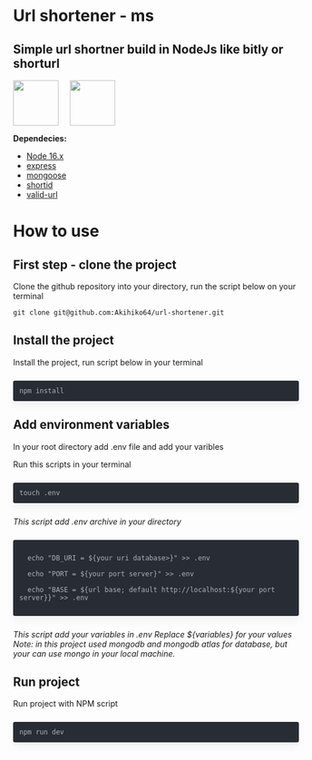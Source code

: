 # Url shortener - ms

## Simple url shortner build in NodeJs like bitly or shorturl

<div class="icons-container" style="display: flex;">
    <div class="language-icon"><a href="https://nodejs.org/"><img src="https://cdn.jsdelivr.net/gh/devicons/devicon/icons/nodejs/nodejs-original-wordmark.svg" width="80px"/></a></div>
    <div class="language-icon"><a href="https://www.npmjs.com/"><img src="https://cdn.jsdelivr.net/gh/devicons/devicon/icons/npm/npm-original-wordmark.svg" width="80px" /></a></div>
</div>

**Dependecies:**
- [Node 16.x ](https://nodejs.org/)
- [express](https://www.npmjs.com/package/express)
- [mongoose](https://www.npmjs.com/package/mongoose)
- [shortid](https://www.npmjs.com/package/shortid)
- [valid-url](https://www.npmjs.com/package/valid-url)

# How to use

## **First step - clone the project**
Clone the github repository into your directory, run the script below on your terminal


```
git clone git@github.com:Akihiko64/url-shortener.git

```

## **Install the project**
Install the project, run script below in your terminal
<div class="highlight">
  <code>npm install</code>
  <!-- <button>Copy</button> -->
</div>


## **Add environment variables**

In your root directory add .env file and add your varibles

Run this scripts in your terminal

<div class="highlight">
  <code>touch .env</code>
  <!-- <button>Copy</button> -->
</div>

*This script add .env archive in your directory*

<div class="highlight">
  <code>
  echo "DB_URI = ${your uri database>}" >> .env<br>
  echo "PORT = ${your port server}" >> .env<br>
  echo "BASE = ${url base; default http://localhost:${your port server}}" >> .env
  </code>
  <!-- <button>Copy</button> -->
</div>

*This script add your variables in .env*
*Replace ${variables} for your values*
*Note: in this project used mongodb and mongodb atlas for database, but your can use mongo in your local machine.*


## **Run project**

Run project with NPM script

<div class="highlight">
  <code>npm run dev</code>
  <!-- <button>Copy</button> -->
</div>

<head>
<style>
    .icons-container{
        display: flex;
        justify-content: flex-start;
    }

    .language-icon{
        width: 100%;
        max-width: 80px;
    }

    .language-icon:not(:first-child){
        margin-left: 20px;
    }
        
    div.highlight {
    width: 100%;
    max-width: 800px;
    position: relative;
    border-radius: 0.2rem;
    padding: 10px;
    margin: 1.5rem 0;
    box-shadow: 0 0.5rem 1rem rgba(0, 0, 0, 0.05);
    border: 1px solid rgba(0, 0, 0, 0.25);
    box-sizing: border-box;
    }

    div.highlight button {
    color: #adb5bd;
    box-sizing: border-box;
    transition: 0.2s ease-out;
    cursor: pointer;
    user-select: none;
    background: rgba(0, 0, 0, 0.15);
    border: 1px solid rgba(0, 0, 0, 0);
    padding: 5px 10px;
    font-size: 0.8em;
    position: absolute;
    top: 0;
    right: 0;
    border-radius: 0 0.15rem;
    }

    .highlight, pre.highlight {
    background: #282c34;
    color: #abb2bf;
    }

</style>



<script>
    const copyToClipboard = str => {
    const el = document.createElement('textarea'); // Create a <textarea> element
    el.value = str; // Set its value to the string that you want copied
    el.setAttribute('readonly', ''); // Make it readonly to be tamper-proof
    el.style.position = 'absolute';
    el.style.left = '-9999px'; // Move outside the screen to make it invisible
    document.body.appendChild(el); // Append the <textarea> element to the HTML document
    const selected =
        document.getSelection().rangeCount > 0 // Check if there is any content selected previously
        ? document.getSelection().getRangeAt(0) // Store selection if found
        : false; // Mark as false to know no selection existed before
    el.select(); // Select the <textarea> content
    document.execCommand('copy'); // Copy - only works as a result of a user action (e.g. click events)
    document.body.removeChild(el); // Remove the <textarea> element
    if (selected) {
        // If a selection existed before copying
        document.getSelection().removeAllRanges(); // Unselect everything on the HTML document
        document.getSelection().addRange(selected); // Restore the original selection
    }
    };

    function handleCopyClick(evt) {
    // get the children of the parent element
    const { children } = evt.target.parentElement;
    // grab the first element (we append the copy button on afterwards, so the first will be the code element)
    // destructure the innerText from the code block
    const { innerText } = Array.from(children)[0];

    // copy all of the code to the clipboard
    copyToClipboard(innerText);
    // alert to show it worked, but you can put any kind of tooltip/popup
    }

    // get the list of all highlight code blocks
    const highlights = document.querySelectorAll('div.highlight');
    // add the copy button to each code block
    highlights.forEach(div => {
    // create the copy button
    const copy = document.createElement('button');
    copy.innerHTML = 'Copy';
    // add the event listener to each click
    copy.addEventListener('click', handleCopyClick);
    // append the copy button to each code block
    div.append(copy);
    });
</script>


</head>
